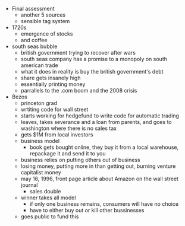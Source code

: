- Final assessment
	- another 5 sources
	- sensible tag system
- 1720s
	- emergence of stocks
	- and coffee
- south seas bubble
	- british government trying to recover after wars
	- south seas company has a promise to a monopoly on south american trade
	- what it does in reality is buy the british government's debt
	- share gets insanely high
	- essentially printing money
	- parrallels to the .com boom and the 2008 crisis
- Bezos
	- princeton grad
	- wrtiting code for wall street
	- starts working for hedgefund to write code for automatic trading
	- leaves, takes severance and a loan from parents, and goes to washington where there is no sales tax
	- gets $1M from local investors
	- business model
		- book gets bought online, they buy it from a local warehouse, repackage it and send it to you
	- business relies on putting others out of business
	- losing money, putting more in than getting out, burning venture capitalist money
	- may 16, 1996, front page article about Amazon on the wall street journal
		- sales double
	- winner takes all model
		- if only one business remains, consumers will have no choice
		- have to either buy out or kill other bussinesses 
	- goes public to fund this